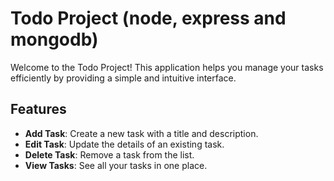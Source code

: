 # Todo Project (node, express and mongodb)

Welcome to the Todo Project! This application helps you manage your tasks efficiently by providing a simple and intuitive interface.

## Features

- **Add Task**: Create a new task with a title and description.
- **Edit Task**: Update the details of an existing task.
- **Delete Task**: Remove a task from the list.
- **View Tasks**: See all your tasks in one place.
